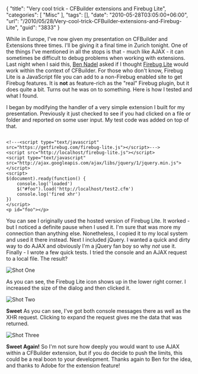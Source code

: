 {
	"title": "Very cool trick - CFBuilder extensions and Firebug Lite",
	"categories": [
		"Misc"
	],
	"tags": [],
	"date": "2010-05-28T03:05:00+06:00",
	"url": "/2010/05/28/Very-cool-trick-CFBuilder-extensions-and-Firebug-Lite",
	"guid": "3833"
}

While in Europe, I've now given my presentation on CFBuilder and Extensions three times. I'll be giving it a final time in Zurich tonight. One of the things I've mentioned in all the stops is that - much like AJAX - it can sometimes be difficult to debug problems when working with extensions. Last night when I said this, <a href="http://www.bennadel.com/">Ben Nadel</a> asked if I thought <a href="http://getfirebug.com/firebuglite">Firebug Lite</a> would work within the context of CFBuilder. For those who don't know, Firebug Lite is a JavaScript file you can add to a non-Firebug enabled site to get Firebug features. It is <b>not</b> as feature-rich as the "real" Firebug plugin, but it does quite a bit. Turns out he was on to something. Here is how I tested and what I found.
<!--more-->
<p>
I began by modifying the handler of a very simple extension I built for my presentation. Previously it just checked to see if you had clicked on a file or folder and reported on some user input. My test code was added on top of that.
<p>
<code>
&lt;!---&lt;script type="text/javascript" src="https://getfirebug.com/firebug-lite.js"&gt;&lt;/script&gt;---&gt;
&lt;script src="http://localhost/firebug-lite.js"&gt;&lt;/script&gt;
&lt;script type="text/javascript" src="http://ajax.googleapis.com/ajax/libs/jquery/1/jquery.min.js"&gt;&lt;/script&gt;
&lt;script&gt;
$(document).ready(function() {
	console.log('loaded')
	$("#foo").load('http://localhost/test2.cfm')
	console.log('fired xhr')
})
&lt;/script&gt;
&lt;p id="foo"&gt;&lt;/p&gt;
</code>

<p>

You can see I originally used the hosted version of Firebug Lite. It worked - but I noticed a definite pause when I used it. I'm sure that was more my connection than anything else. Nonetheless, I copied it to my local system and used it there instead. Next I included jQuery. I wanted a quick and dirty way to do AJAX and obviously I'm a jQuery fan boy so why <i>not</i> use it. Finally - I wrote a few quick tests. I tried the console and an AJAX request to a local file. The result?

<p>

<img src="http://static.raymondcamden.com/images/Screen shot 2010-05-28 at 8.34.47 AM.png" title="Shot One" />

<p>

As you can see, the Firebug Lite icon shows up in the lower right corner. I increased the size of the dialog and then clicked it.

<p>

<img src="http://static.raymondcamden.com/images/cfjedi/Screen shot 2010-05-28 at 8.35.48 AM.png" title="Shot Two" />


<p>

<b>Sweet</b> As you can see, I've got both console messages there as well as the XHR request. Clicking to expand the request gives me the data that was returned.

<p>

<img src="http://static.raymondcamden.com/images/cfjedi/Screen shot 2010-05-28 at 8.36.54 AM.png" title="Shot Three" />

<b>Sweet Again!</b> So I'm not sure how deeply you would want to use AJAX within a CFBuilder extension, but if you do decide to push the limits, this could be a real boon to your development. Thanks again to Ben for the idea, and thanks to Adobe for the extension feature!